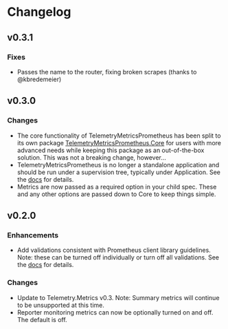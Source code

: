 # Changelog

## v0.3.1

### Fixes

  * Passes the name to the router, fixing broken scrapes (thanks to @kbredemeier)
  
## v0.3.0

### Changes

  * The core functionality of TelemetryMetricsPrometheus has been split to its own
  package [TelemetryMetricsPrometheus.Core](https://github.com/beam-telemetry/telemetry_metrics_prometheus_core) for users with more advanced needs while keeping this package as an out-of-the-box solution. This was not a breaking change, however...
  * TelemetryMetricsPrometheus is no longer a standalone application and should be run
  under a supervision tree, typically under Application. See the [docs](https://hexdocs.pm/telemetry_metrics_prometheus/TelemetryMetricsPrometheus.html#start_link/1) for details.
  * Metrics are now passed as a required option in your child spec. These and any other
  options are passed down to Core to keep things simple.

## v0.2.0

### Enhancements

  * Add validations consistent with Prometheus client library guidelines. 
  Note: these can be turned off individually or turn off all validations. 
  See the [docs](https://hexdocs.pm/telemetry_metrics_prometheus/TelemetryMetricsPrometheus.html#init/2) for details.
  
### Changes

  * Update to Telemetry.Metrics v0.3. Note: Summary metrics will continue
  to be unsupported at this time.
  * Reporter monitoring metrics can now be optionally turned on and off.
  The default is off.

